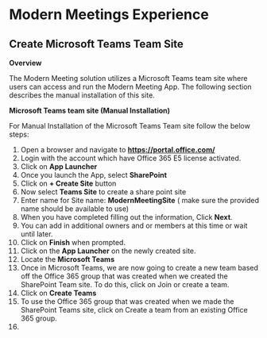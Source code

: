 # Modern Meetings Experience

## Create Microsoft Teams Team Site

**Overview** 

The Modern Meeting solution utilizes a Microsoft Teams team site where users can access and run the Modern Meeting App. The following section describes the manual installation of this site. 

**Microsoft Teams team site (Manual Installation)**

For Manual Installation of the Microsoft Teams Team site follow the below steps: 

1. Open a browser and navigate to **https://portal.office.com/**
2. Login with the account which have Office 365 E5 license activated. 
3. Click on **App Launcher**
4. Once you launch the App, select **SharePoint**
5. Click on **+ Create Site** button 
6. Now select **Teams Site** to create a share point site
7. Enter name for Site name: **ModernMeetingSite** ( make sure the provided name should be available to use)
8. When you have completed filling out the information, Click **Next**.
9. You can add in additional owners and or members at this time or wait until later.
10. Click on **Finish** when prompted. 
11. Click on the **App Launcher** on the newly created site.
12. Locate the **Microsoft Teams**
13.	Once in Microsoft Teams, we are now going to create a new team based off the Office 365 group that was created when we created the SharePoint Team site. To do this, click on Join or create a team.
14. Click on **Create Teams**
15. To use the Office 365 group that was created when we made the SharePoint Teams site, click on Create a team from an existing Office 365 group.
16. 



